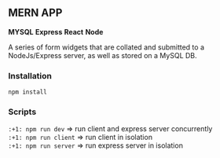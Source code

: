 ## MERN APP

**MYSQL**
**Express**
**React**
**Node**

A series of form widgets that are collated and submitted to a NodeJs/Express server, as well as stored on a MySQL DB.

### Installation

`npm install`

### Scripts

`:+1: npm run dev` => run client and express server concurrently
<br/>
`:+1: npm run client` => run client in isolation
<br/>
`:+1: npm run server` => run express server in isolation
